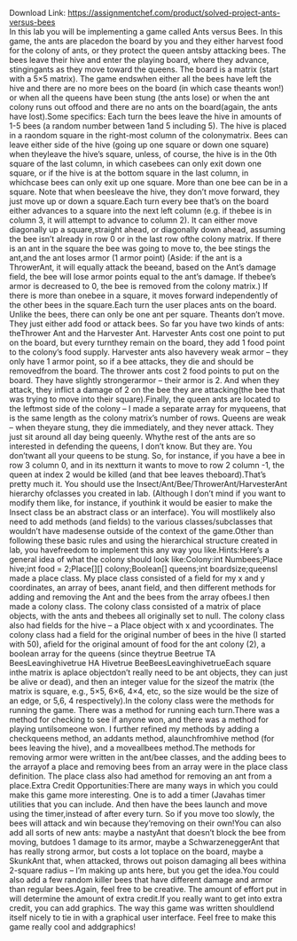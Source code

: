 Download Link: https://assignmentchef.com/product/solved-project-ants-versus-bees
<br>
In this lab you will be implementing a game called Ants versus Bees. In this game, the ants are placedon the board by you and they either harvest food for the colony of ants, or they protect the queen antsby attacking bees. The bees leave their hive and enter the playing board, where they advance, stingingants as they move toward the queens. The board is a matrix (start with a 5×5 matrix). The game endswhen either all the bees have left the hive and there are no more bees on the board (in which case theants won!) or when all the queens have been stung (the ants lose) or when the ant colony runs out offood and there are no ants on the board(again, the ants have lost).Some specifics: Each turn the bees leave the hive in amounts of 1-5 bees (a random number between 1and 5 including 5). The hive is placed in a raondom square in the right-most column of the colonymatrix. Bees can leave either side of the hive (going up one square or down one square) when theyleave the hive’s square, unless, of course, the hive is in the 0th square of the last column, in which casebees can only exit down one square, or if the hive is at the bottom square in the last column, in whichcase bees can only exit up one square. More than one bee can be in a square. Note that when beesleave the hive, they don’t move forward, they just move up or down a square.Each turn every bee that’s on the board either advances to a square into the next left column (e.g. if thebee is in column 3, it will attempt to advance to column 2). It can either move diagonally up a square,straight ahead, or diagonally down ahead, assuming the bee isn’t already in row 0 or in the last row ofthe colony matrix. If there is an ant in the square the bee was going to move to, the bee stings the ant,and the ant loses armor (1 armor point) (Aside: if the ant is a ThrowerAnt, it will equally attack the beeand, based on the Ant’s damage field, the bee will lose armor points equal to the ant’s damage. If thebee’s armor is decreased to 0, the bee is removed from the colony matrix.) If there is more than onebee in a square, it moves forward independently of the other bees in the square.Each turn the user places ants on the board. Unlike the bees, there can only be one ant per square. Theants don’t move. They just either add food or attack bees. So far you have two kinds of ants: theThrower Ant and the Harvester Ant. Harvester Ants cost one point to put on the board, but every turnthey remain on the board, they add 1 food point to the colony’s food supply. Harvester ants also havevery weak armor – they only have 1 armor point, so if a bee attacks, they die and should be removedfrom the board. The thrower ants cost 2 food points to put on the board. They have slightly strongerarmor – their armor is 2. And when they attack, they inflict a damage of 2 on the bee they are attacking(the bee that was trying to move into their square).Finally, the queen ants are located to the leftmost side of the colony – I made a separate array for myqueens, that is the same length as the colony matrix’s number of rows. Queens are weak – when theyare stung, they die immediately, and they never attack. They just sit around all day being queenly. Whythe rest of the ants are so interested in defending the queens, I don’t know. But they are. You don’twant all your queens to be stung. So, for instance, if you have a bee in row 3 column 0, and in its nextturn it wants to move to row 2 column -1, the queen at index 2 would be killed (and that bee leaves theboard).That’s pretty much it. You should use the Insect/Ant/Bee/ThrowerAnt/HarvesterAnt hierarchy ofclasses you created in lab. (Although I don’t mind if you want to modify them like, for instance, if youthink it would be easier to make the Insect class be an abstract class or an interface). You will mostlikely also need to add methods (and fields) to the various classes/subclasses that wouldn’t have madesense outside of the context of the game.Other than following these basic rules and using the hierarchical structure created in lab, you havefreedom to implement this any way you like.Hints:Here’s a general idea of what the colony should look like:Colony:int Numbees;Place hive;int food = 2;Place[][] colony;Boolean[] queens;int boardsize;queensI made a place class. My place class consisted of a field for my x and y coordinates, an array of bees, anant field, and then different methods for adding and removing the Ant and the bees from the array ofbees.I then made a colony class. The colony class consisted of a matrix of place objects, with the ants and thebees all originally set to null. The colony class also had fields for the hive – a Place object with x and ycoordinates. The colony class had a field for the original number of bees in the hive (I started with 50), afield for the original amount of food for the ant colony (2), a boolean array for the queens (since theytrue Beetrue TA BeesLeavinghivetrue HA Hivetrue BeeBeesLeavinghivetrueEach square inthe matrix is aplace objectdon’t really need to be ant objects, they can just be alive or dead), and then an integer value for the sizeof the matrix (the matrix is square, e.g., 5×5, 6×6, 4×4, etc, so the size would be the size of an edge, or 5,6, 4 respectively).In the colony class were the methods for running the game. There was a method for running each turn.There was a method for checking to see if anyone won, and there was a method for playing untilsomeone won. I further refined my methods by adding a checkqueens method, an addants method, alaunchfromhive method (for bees leaving the hive), and a moveallbees method.The methods for removing armor were written in the ant/bee classes, and the adding bees to the arrayof a place and removing bees from an array were in the place class definition. The place class also had amethod for removing an ant from a place.Extra Credit Opportunities:There are many ways in which you could make this game more interesting. One is to add a timer (Javahas timer utilities that you can include. And then have the bees launch and move using the timer,instead of after every turn. So if you move too slowly, the bees will attack and win because they’removing on their own!You can also add all sorts of new ants: maybe a nastyAnt that doesn’t block the bee from moving, butdoes 1 damage to its armor, maybe a SchwarzeneggerAnt that has really strong armor, but costs a lot toplace on the board, maybe a SkunkAnt that, when attacked, throws out poison damaging all bees withina 2-square radius – I’m making up ants here, but you get the idea.You could also add a few random killer bees that have different damage and armor than regular bees.Again, feel free to be creative. The amount of effort put in will determine the amount of extra credit.If you really want to get into extra credit, you can add graphics. The way this game was written shouldlend itself nicely to tie in with a graphical user interface. Feel free to make this game really cool and addgraphics!
